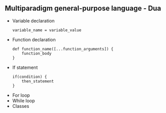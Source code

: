 ## Multiparadigm general-purpose language - Dua

* Variable declaration
    ```
    variable_name = variable_value
* Function declaration
    ```
    def function_name([...function_arguments]) {
        function_body
    }
    ```
* If statement
    ```
    if(condition) {
        then_statement
    }
    ```
* For loop
* While loop
* Classes